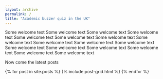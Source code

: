 ```yaml
---
layout: archive
permalink: /
title: "Academic buzzer quiz in the UK"
---
```


Some welcome text Some welcome text Some welcome text Some welcome text Some welcome text Some welcome text Some welcome text Some welcome text Some welcome text Some welcome text Some welcome text Some welcome text Some welcome text Some welcome text Some welcome text Some welcome text Some welcome text 

Now come the latest posts

<div class="tiles">
{% for post in site.posts %}
	{% include post-grid.html %}
{% endfor %}
</div><!-- /.tiles -->

